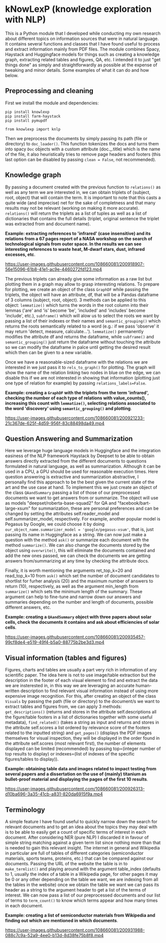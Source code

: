 # kNowLexP (knowledge exploration with NLP)
This is a Python module that I developed while conducting my own research about different topics on information sources that were in natural language. 
It contains several functions and classes that I have found useful to process and extract information mainly from PDF files. 
The module combines Spacy, Haystack and Huggingface models for things such as creating a knowledge graph, extracting related tables and figures, QA, etc.
I intended it to just "get things done" as simply and straightforwardly as possible at the expense of tweaking and minor details. Some examples of what it can do and how below.


## Preprocessing and cleaning

First we install the module and dependencies:

```
pip install knowlexp
pip install farm-haystack
pip install pymupdf

from knowlexp import knlp
```


Then we preprocess the documents by simply passing its path (file or directory) to `doc_loader()`. This function tokenizes the docs and turns them into spacy `Doc` objects
with a custom attribute (doc._.title) which is the name of the file, it also heuristically tries to remove page headers and footers (this last option can be disabled
by passing `clean = False`, not recommended).

 
 ## Knowledge graph
 
 By passing a document created with the previous function to `relations()` as well as any term we are interested in, we can obtain triplets of (subject, root, object)
 that will contain the term. It is important to note that this casts a quite wide (and imprecise) net for the sake of completness and that many results may not be relevant
 (working on making it more accurate). `relations()` will return the triplets as a list of tuples as well as a list of dictionaries that contains the full details
 (triplet, original sentence the triplet was extracted from and document name).
 
 **Example: extracting references to 'infrared' (case insensitive) and its relations from a 67 pages report of a NASA workshop on the search of technological signals from outer space. 
 In the results we can see interesting references to waste heat, M-dwarf stars, dust, infrared excesses, etc**. 
 
https://user-images.githubusercontent.com/108660081/200918907-56e15096-61b8-41e1-ac9e-4460272fd123.mp4

 The previous triplets can already give some information as a raw list but plotting them in a graph may allow to grasp interesting relations. To prepare for plotting,
 we create an object of the class `GraphDF` while passing the triplets, the object will have an attribute, df, that will be a Pandas dataframe of 3 columns (subject, root, object).
 3 methods can be applied to this object: `lemmatize()` which turns the words in the root column into their lemmas ('are' and 'is' become 'be', 'included' and 'includes' become 'include', etc.),
 `subframe()` which will alow us to select the roots we want by passing a list of their indexes or their names and `semantic_grouping()` which returns the roots 
 semantically related to a word (e.g.: if we pass 'observe' it may return 'detect, measure, calculate...'). `lemmatize()` permanently modifies the attribute df and
 returns the dataframe, while `subframe()` and `semantic_grouping()` just return the dataframe without touching the attribute so we can modify the dataframe in palce until
 getting the desired result which then can be given to a new variable.
 
 Once we have a reasonable-sized dataframe with the relations we are interested in we just pass it to `rels_to_graph()` for plotting. The graph will show the name
 of the relation linking two nodes in blue on the edge, we can disable this if we are not interested in showing that information (plotting just one type of relation for example)
 by passing `relations_labels=False`.
 
 **Example: creating a `GraphDF` with the triplets from the term 'infrared', checking the number of each type of relations with value_counts(), increasing this count with
 `lemmatize()`, selecting relations associated to the word 'discovery' using `semantic_grouping()` and plotting**.

https://user-images.githubusercontent.com/108660081/200921233-21c367de-625f-4d59-956f-83c88498da49.mp4


## Question Answering and Summarization

Here we leverage huge language models in Huggingface and the integration easiness of the NLP framework Haystack by Deepset to be able to obtain answers directly extracted from
the different documents to questions formulated in natural language, as well as summarization. Although it can be used in a CPU, a GPU should be used for reasonable execution times. Here question answering is extractive and summarization abstractive, I 
personally find this approach to be the best given the current state of the art and the use case at hand. To implement this we just create an object of the class
`QAandSummary` passing a list of those of our preprocessed documents we want to get answers from or summarize. The object will use as models "deepset/roberta-base-squad2" for QA
and "facebook/bart-large-xsum" for summarization, these are personal preferences and can be changed by setting the attributes self.reader_model and self.summarizer_model,
respectively. For example, another popular model is Pegasus by Google, we could choose it by doing `our_object_name.summarizer_model = 'google/pegasus-xsum'`, that is,
just passing its name in Huggingface as a string. We can now just make a question with the method `ask()` or summarize each document with the method `summarize()`. We
can also change the documents stored by the object using `overwrite()`, this will eliminate the documents contained and add the new ones passed, we can check the documents
we are getting answers from/summarizing at any time by checking the attribute docs.

Finally, it is worth mentioning the arguments ret_top_k=20 and read_top_k=10 from `ask()` which set the number of document candidates to shortlist for furher analysis
(20) and the maximum number of answers to return (10), respectively, as well as the argument min_length from `summarize()` which sets the minimum length of the summary.
These argument can help to fine-tune and narrow down our answers and summaries depending on the number and length of documents, possible different answers, etc.

**Example: creating a `QAandSummary` object with three papers about solar cells, check the documents it contains and ask about efficiencies of solar cells**.

https://user-images.githubusercontent.com/108660081/200935457-99cf8de4-e519-49f4-b5a0-88775b2be3d3.mp4


 ## Visual information (tables and figures)
 
 Figures, charts and tables are usually a part very rich in information of any scientific paper. The idea here is not to use image/table extraction but the description
 in the footer of each visual element to find and extract the data we are insterested in, in this way we are leveraging an accurate human-written description to find
 relevant visual information instead of using more expensive image recognition. For this, after creating an object of the class `Visuals` by passing the path 
 (file or directory) to the document/s we want to extract tables and figures from, we can apply 3 methods: `get_descriptions()` (returns and stores in the attribute 
 self.descriptions all the figure/table footers in a list of dictionaries together with some useful metadata), `find_related()` (takes a string as input and returns and
 stores in the attribute self.scores a list ordered by relevance score of the footers related to the inputted string) and `get_pages()` (displays the PDF images themselves
 for visual inspection, they will be displayed in the order found in the attribute self.scores (most relevant first), the number of elements displayed can be limited
 (recommended) by passing top=(integer number of top results to display) or indexes=(list of indexes of the specific figures/tables to display)).
 
 **Example: obtaining table data and images related to impact testing from several papers and a dissertation on the use of (mainly) titanium as bullet-proof material and displaying
 the pages of the first 10 results**.

https://user-images.githubusercontent.com/108660081/200926313-d10ba696-3a35-41cb-a831-820da6915f9a.mp4



## Terminology

A simple feature I have found useful to quickly narrow down the search for relevant documents and to get an idea about the topics they may deal with is to be able to 
easily get a count of specific terms of interest in each document. After considering NER (pure NLP) I discarded it in favour of simple string matching against
a given term list since nothing more than that is needed to gain this relevant insight. The internet in general and Wikipedia in particular are full of tables
of different categories (semiconductor materials, sports teams, proteins, etc.) that can be compared against our documents. Passing the URL of the website the 
table is in to `make_termlist()` and playing around with the argument table_index (defaults to 1, usually the index of a table in a Wikipedia page, for other pages it may be
0 or any other depending on the table we want, we are indexing from all the tables in the website) once we obtain the table we want we can pass its header as a string
to the argument header to get a list of the terms of interest. We can now pass a list of our preprocessed documents and our list of terms to `term_count()` to know which terms appear and
how many times in each document.

**Example: creating a list of semiconductor materials from Wikipedia and finding out which are mentioned in which documents**.

https://user-images.githubusercontent.com/108660081/200931988-088c7c9a-52a9-4ee0-b13d-8d38fe75b8f8.mp4


